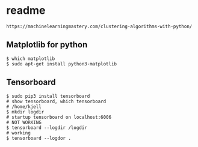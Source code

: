 # readme

    https://machinelearningmastery.com/clustering-algorithms-with-python/

## Matplotlib for python

    $ which matplotlib
    $ sudo apt-get install python3-matplotlib

## Tensorboard

    $ sudo pip3 install tensorboard
    # show tensorboard, which tensorboard 
    # /home/kjell
    $ mkdir logdir
    # startup tensorboard on localhost:6006
    # NOT WORKING 
    $ tensorboard --logdir /logdir
    # working
    $ tensorboard --logdor .